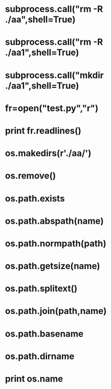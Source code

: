 
# subprocess.call("rm -R ./aa",shell=True)
# subprocess.call("rm -R ./aa1",shell=True)
# subprocess.call("mkdir ./aa1",shell=True)
# fr=open("test.py","r")    
# print fr.readlines() 
# os.makedirs(r'./aa/')
# os.remove()
# os.path.exists
# os.path.abspath(name)
# os.path.normpath(path)
# os.path.getsize(name)
# os.path.splitext()
# os.path.join(path,name)
# os.path.basename
# os.path.dirname
# print os.name
